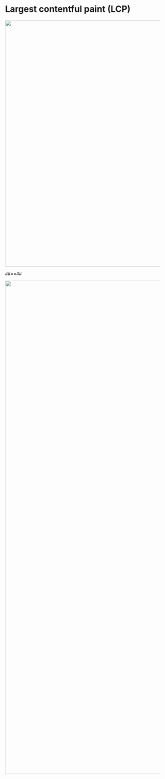 # Largest contentful paint (LCP)

<img src="./assets/images/03-speed/lcp-calc.svg" style="width: 800px; height: auto; display: block;"  />

##==##

<img src="./assets/images/03-speed/lcp-find.png" style="width: 1600px; height: auto; display: block;"  />
